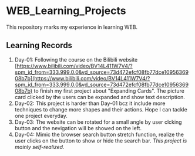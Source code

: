 # WEB_Learning_Projects
This repository marks my experience in learning WEB.

## Learning Records
1. Day-01: Following the course on the Bilibili website  [https://www.bilibili.com/video/BV14L411W7V4/?spm_id_from=333.999.0.0&vd_source=73d472efcf08fb77dce1095636908b7b](https://www.bilibili.com/video/BV14L411W7V4/?spm_id_from=333.999.0.0&vd_source=73d472efcf08fb77dce1095636908b7b) to finish my first project about "Expanding Cards". The picture card clicked by the users can be expanded and show text description.
2. Day-02: This project is harder than Day-01 bcz it include more techniques to change more shapes and their actions. Hope I can tackle one project everyday.
3. Day-03: The website can be rotated for a small angle by user clcking button and the nevigation will be showed on the left.
4. Day-04: Mimic the browser search button stretch function, realize the user clicks on the button to show or hide the search bar. *This project is mainly self-realized.*
